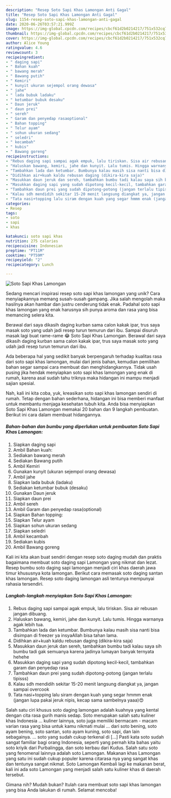 ```yaml
---
description: "Resep Soto Sapi Khas Lamongan Anti Gagal"
title: "Resep Soto Sapi Khas Lamongan Anti Gagal"
slug: 1154-resep-soto-sapi-khas-lamongan-anti-gagal
date: 2020-06-26T03:57:21.999Z
image: https://img-global.cpcdn.com/recipes/cbcf61d2b0214217/751x532cq70/soto-sapi-khas-lamongan-foto-resep-utama.jpg
thumbnail: https://img-global.cpcdn.com/recipes/cbcf61d2b0214217/751x532cq70/soto-sapi-khas-lamongan-foto-resep-utama.jpg
cover: https://img-global.cpcdn.com/recipes/cbcf61d2b0214217/751x532cq70/soto-sapi-khas-lamongan-foto-resep-utama.jpg
author: Alice Young
ratingvalue: 4.6
reviewcount: 3
recipeingredient:
- " daging sapi"
- " Bahan kuah"
- " bawang merah"
- " Bawang putih"
- " Kemiri"
- " kunyit ukuran sejempol orang dewasa"
- " jahe"
- " lada bubuk ladaku"
- " ketumbar bubuk desaku"
- " Daun jeruk"
- " daun prei"
- " sereh"
- " Garam dan penyedap rasaoptional"
- " Bahan topping"
- " Telur ayam"
- " sohun ukuran sedang"
- " seledri"
- " kecambah"
- " kubis"
- " Bawang goreng"
recipeinstructions:
- "Rebus daging sapi sampai agak empuk, lalu tiriskan. Sisa air rebusan jangan dibuang."
- "Haluskan bawang, kemiri, jahe dan kunyit. Lalu tumis. Hingga warnanya agak lebih tua."
- "Tambahkan lada dan ketumbar. Bumbunya kalau masih sisa nanti bisa disimpan di freezer ya insyaAllah bisa tahan lama."
- "Didihkan air+kuah kaldu rebusan daging (dikira-kira saja)"
- "Masukkan daun jeruk dan sereh, tambahkan bumbu tadi kalau saya sih bumbu tadi gak semuanya karena jadinya lumayan banyak ternyata hehehe"
- "Masukkan daging sapi yang sudah dipotong kecil-kecil, tambahkan garam dan penyedap rasa"
- "Tambahkan daun prei yang sudah dipotong-potong (jangan terlalu tipisss)"
- "Kalau sdh mendidih sekitar 15-20 menit langsung diangkat ya, jangan sampai overcook"
- "Tata nasi+topping lalu siram dengan kuah yang segar hmmm enak (jangan lupa pakai jeruk nipis, kecap sama sambelnya yaaa)😍"
categories:
- Resep
tags:
- soto
- sapi
- khas

katakunci: soto sapi khas 
nutrition: 275 calories
recipecuisine: Indonesian
preptime: "PT11M"
cooktime: "PT59M"
recipeyield: "2"
recipecategory: Lunch

---
```



![Soto Sapi Khas Lamongan](https://img-global.cpcdn.com/recipes/cbcf61d2b0214217/751x532cq70/soto-sapi-khas-lamongan-foto-resep-utama.jpg)

Sedang mencari inspirasi resep soto sapi khas lamongan yang unik? Cara menyiapkannya memang susah-susah gampang. Jika salah mengolah maka hasilnya akan hambar dan justru cenderung tidak enak. Padahal soto sapi khas lamongan yang enak harusnya sih punya aroma dan rasa yang bisa memancing selera kita.

Berawal dari saya dikasih daging kurban sama calon kakak ipar, trus saya masak soto yang udah jadi resep turun temurun dari ibu. Sampai disuruh masak lagi buat rame-rame 😂 Soto Sapi Khas Lamongan. Berawal dari saya dikasih daging kurban sama calon kakak ipar, trus saya masak soto yang udah jadi resep turun temurun dari ibu.

Ada beberapa hal yang sedikit banyak berpengaruh terhadap kualitas rasa dari soto sapi khas lamongan, mulai dari jenis bahan, kemudian pemilihan bahan segar sampai cara membuat dan menghidangkannya. Tidak usah pusing jika hendak menyiapkan soto sapi khas lamongan yang enak di rumah, karena asal sudah tahu triknya maka hidangan ini mampu menjadi sajian spesial.


Nah, kali ini kita coba, yuk, kreasikan soto sapi khas lamongan sendiri di rumah. Tetap dengan bahan sederhana, hidangan ini bisa memberi manfaat untuk membantu menjaga kesehatan tubuh kita. Anda bisa menyiapkan Soto Sapi Khas Lamongan memakai 20 bahan dan 9 langkah pembuatan. Berikut ini cara dalam membuat hidangannya.

<!--inarticleads1-->

##### Bahan-bahan dan bumbu yang diperlukan untuk pembuatan Soto Sapi Khas Lamongan:

1. Siapkan  daging sapi
1. Ambil  Bahan kuah:
1. Sediakan  bawang merah
1. Sediakan  Bawang putih
1. Ambil  Kemiri
1. Gunakan  kunyit (ukuran sejempol orang dewasa)
1. Ambil  jahe
1. Siapkan  lada bubuk (ladaku)
1. Sediakan  ketumbar bubuk (desaku)
1. Gunakan  Daun jeruk
1. Siapkan  daun prei
1. Ambil  sereh
1. Ambil  Garam dan penyedap rasa(optional)
1. Siapkan  Bahan topping:
1. Siapkan  Telur ayam
1. Siapkan  sohun ukuran sedang
1. Siapkan  seledri
1. Ambil  kecambah
1. Sediakan  kubis
1. Ambil  Bawang goreng


Kali ini kita akan buat sendiri dengan resep soto daging mudah dan praktis bagaimana membuat soto daging sapi Lamongan yang nikmat dan lezat. Resep bumbu soto daging sapi lamongan menjadi ciri khas daerah jawa timur khususnya kota lamongan. Berikut cara memasak soto daging santan khas lamongan. Resep soto daging lamongan asli tentunya mempunyai rahasia tersendiri. 

<!--inarticleads2-->

##### Langkah-langkah menyiapkan Soto Sapi Khas Lamongan:

1. Rebus daging sapi sampai agak empuk, lalu tiriskan. Sisa air rebusan jangan dibuang.
1. Haluskan bawang, kemiri, jahe dan kunyit. Lalu tumis. Hingga warnanya agak lebih tua.
1. Tambahkan lada dan ketumbar. Bumbunya kalau masih sisa nanti bisa disimpan di freezer ya insyaAllah bisa tahan lama.
1. Didihkan air+kuah kaldu rebusan daging (dikira-kira saja)
1. Masukkan daun jeruk dan sereh, tambahkan bumbu tadi kalau saya sih bumbu tadi gak semuanya karena jadinya lumayan banyak ternyata hehehe
1. Masukkan daging sapi yang sudah dipotong kecil-kecil, tambahkan garam dan penyedap rasa
1. Tambahkan daun prei yang sudah dipotong-potong (jangan terlalu tipisss)
1. Kalau sdh mendidih sekitar 15-20 menit langsung diangkat ya, jangan sampai overcook
1. Tata nasi+topping lalu siram dengan kuah yang segar hmmm enak (jangan lupa pakai jeruk nipis, kecap sama sambelnya yaaa)😍


Salah satu ciri khusus soto daging lamongan adalah kuahnya yang kental dengan cita rasa gurih manis sedap. Soto merupakan salah satu kuliner khas Indonesia … kuliner lainnya, soto juga memiliki bermacam - macam varian rasa yang bisa untuk kamu nikmati mulai … dari soto bening, soto ayam bening, soto santan, soto ayam kuning, soto sapi, dan lain sebagainya. … soto yang sudah cukup terkenal di […] Pasti kata soto sudah sangat familiar bagi orang Indonesia, seperti yang pernah kita bahas yaitu soto kriyik dari Purbalingga, dan soto kerbau dari Kudus. Salah satu soto yang fenomenal lainnya adalah soto Lamongan. Makanan khas Lamongan yang satu ini sudah cukup populer karena citarasa nya yang sangat khas dan tentunya sangat nikmat. Soto Lamongan Kembali lagi ke makanan berat, kali ini ada soto Lamongan yang menjadi salah satu kuliner khas di daerah tersebut. 

Gimana nih? Mudah bukan? Itulah cara membuat soto sapi khas lamongan yang bisa Anda lakukan di rumah. Selamat mencoba!

